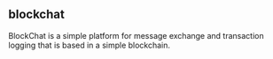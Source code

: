 ## blockchat
BlockChat is a simple platform for message exchange and transaction logging that is based in a simple blockchain.
